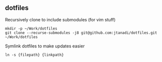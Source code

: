 ## dotfiles
Recursively clone to include submodules (for vim stuff)
```
mkdir -p ~/Work/dotfiles
git clone --recurse-submodules -j8 git@github.com:jtanadi/dotfiles.git ~/Work/dotfiles
```

Symlink dotfiles to make updates easier
```
ln -s {filepath} {linkpath}
```
